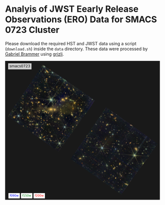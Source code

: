 # Analyis of JWST Eearly Release Observations (ERO) Data for SMACS 0723 Cluster 

Please download the required HST and JWST data using a script (`download.sh`) inside the `data` directory. These data were processed by [Gabriel Brammer](https://gbrammer.github.io/) using [grizli](https://github.com/gbrammer/grizli).

![image3](smacs0723.png)

